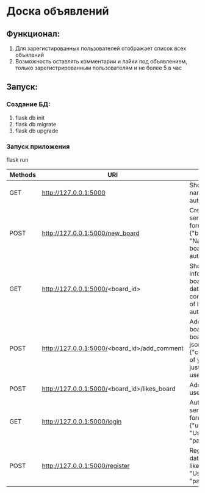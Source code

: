 # Доска объявлений

## Функционал:
1. Для зарегистированных пользователей отображает список всех объялений
2. Возможность оставлять комментарии и лайки под объявлением, только зарегистрированным пользователям и не более 5 в час

## Запуск:
### Создание БД:
1. flask db init
2. flask db migrate
3. flask db upgrade
### Запуск приложения
flask run

| Methods | URI | Action |
|---------|-----|--------|
|GET| http://127.0.0.1:5000| Show all boards name (if user authorized)|
|POST| http://127.0.0.1:5000/new_board| Create new board, send data in json format like {"board_name": "Name of new board"}, just for authorized user|
|GET| http://127.0.0.1:5000/<board_id>| Show all information about board: Creator, date create, all comments, count of likes, just for authorized user|
|POST| http://127.0.0.1:5000/<board_id>/add_comment| Add comment to board with id = board_id, data in json forman like {"comment":"Text of your comment"}, just for authorized user|
|POST| http://127.0.0.1:5000/<board_id>/likes_board| Add like to board (if user authorized)|
|GET| http://127.0.0.1:5000/login| Authorized user, send data in json format like {"username": "User", "password":"pass"}|
|POST| http://127.0.0.1:5000/register| Register user, send data in json format like {"username": "User", "password":"pass"}|
